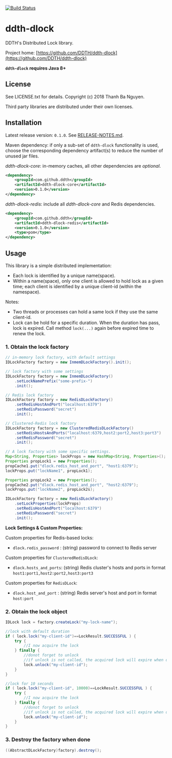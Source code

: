 [![Build Status](https://travis-ci.org/DDTH/ddth-dlock.svg?branch=master)](https://travis-ci.org/DDTH/ddth-dlock)

# ddth-dlock

DDTH's Distributed Lock library.

Project home:
[https://github.com/DDTH/ddth-dlock](https://github.com/DDTH/ddth-dlock)

**`ddth-dlock` requires Java 8+**


## License

See LICENSE.txt for details. Copyright (c) 2018 Thanh Ba Nguyen.

Third party libraries are distributed under their own licenses.


## Installation

Latest release version: `0.1.0`. See [RELEASE-NOTES.md](RELEASE-NOTES.md).

Maven dependency: if only a sub-set of `ddth-dlock` functionality is used, choose the corresponding
dependency artifact(s) to reduce the number of unused jar files.

*ddth-dlock-core*: in-memory caches, all other dependencies are *optional*.

```xml
<dependency>
	<groupId>com.github.ddth</groupId>
	<artifactId>ddth-dlock-core</artifactId>
	<version>0.1.0</version>
</dependency>
```

*ddth-dlock-redis*: include all *ddth-dlock-core* and Redis dependencies.

```xml
<dependency>
    <groupId>com.github.ddth</groupId>
    <artifactId>ddth-dlock-redis</artifactId>
    <version>0.1.0</version>
    <type>pom</type>
</dependency>
```


## Usage

This library is a simple distributed implementation:

- Each lock is identified by a unique name(space).
- Within a name(space), only one client is allowed to hold lock as a given time; each client is identified by a unique client-id (within the namespace).

Notes:

- Two threads or processes can hold a same lock if they use the same client-id.
- Lock can be hold for a specific duration. When the duration has pass, lock is expired.
Call method `lock(...)` again before expired time to renew the lock.


### 1. Obtain the lock factory

```java
// in-memory lock factory, with default settings
IDLockFactory factory = new InmemDLockFactory().init();

// lock factory with some settings
IDLockFactory factory = new InmemDLockFactory()
    .setLockNamePrefix("some-prefix-")
    .init();

// Redis lock factory
IDLockFactory factory = new RedisDLockFactory()
    .setRedisHostAndPort("localhost:6379")
    .setRedisPassword("secret")
    .init();

// Clustered-Redis lock factory
IDLockFactory factory = new ClusteredRedisDLockFactory()
    .setRedisHostsAndPorts("localhost:6379,host2:port2,host3:port3")
    .setRedisPassword("secret")
    .init();

// A lock factory with some specific settings.
Map<String, Properties> lockProps = new HashMap<String, Properties>();
Properties propLock1 = new Properties();
propCache1.put("dlock.redis_host_and_port", "host1:6379");
lockProps.put("lockName1", propLock1);

Properties propLock2 = new Properties();
propCache2.put("dlock.redis_host_and_port", "host2:6379");
lockProps.put("lockName2", propLock2s);

IDLockFactory factory = new RedisDLockFactory()
    .setLockProperties(lockProps)
    .setRedisHostAndPort("localhost:6379")
    .setRedisPassword("secret")
    .init();
```

**Lock Settings & Custom Properties:**

Custom properties for Redis-based locks:

- `dlock.redis_password` : (string) password to connect to Redis server

Custom properties for `ClusteredRedisDLock`:

- `dlock.hosts_and_ports`: (string) Redis cluster's hosts and ports in format `host1:port1,host2:port2,host3:port3`

Custom properties for `RedisDLock`:

- `dlock.host_and_port`  : (string) Redis server's host and port in format `host:port`

### 2. Obtain the lock object

```java
IDLock lock = factory.createLock("my-lock-name");

//lock with default duration
if ( lock.lock("my-client-id")==LockResult.SUCCESSFUL ) {
    try {
        //I now acquire the lock
    } finally {
        //donot forget to unlock
        //if unlock is not called, the acquired lock will expire when duration has passed
        lock.unlock("my-client-id");
    }
}

//lock for 10 seconds
if ( lock.lock("my-client-id", 10000)==LockResult.SUCCESSFUL ) {
    try {
        //I now acquire the lock
    } finally {
        //donot forget to unlock
        //if unlock is not called, the acquired lock will expire when duration has passed
        lock.unlock("my-client-id");
    }
}
```

### 3. Destroy the factory when done

```java
((AbstractDLockFactory)factory).destroy();
```
